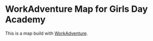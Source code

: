 # WorkAdventure Map for Girls Day Academy

This is a map build with [WorkAdventure](https://workadventu.re).
